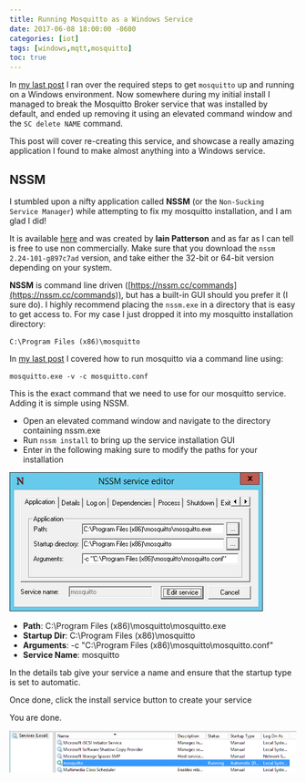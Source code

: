 ```yaml
---
title: Running Mosquitto as a Windows Service
date: 2017-06-08 18:00:00 -0600
categories: [iot]
tags: [windows,mqtt,mosquitto]
toc: true
---
```


In [my last post](https://www.richardn.ca/posts/MosquittoOnWindows/) I ran over the required steps to get `mosquitto` up and running on a Windows environment. Now somewhere during my initial install I managed to break the Mosquitto Broker service that was installed by default, and ended up removing it using an elevated command window and the `SC delete NAME` command.

This post will cover re-creating this service, and showcase a really amazing application I found to make almost anything into a Windows service.

## NSSM
I stumbled upon a nifty application called **NSSM** (or the `Non-Sucking Service Manager`) while attempting to fix my mosquitto installation, and I am glad I did!

It is available [here](https://nssm.cc/download) and was created by **Iain Patterson** and as far as I can tell is free to use non commercially. Make sure that you download the `nssm 2.24-101-g897c7ad` version, and take either the 32-bit or 64-bit version depending on your system.

**NSSM** is command line driven ([https://nssm.cc/commands](https://nssm.cc/commands)), but has a built-in GUI should you prefer it (I sure do). I highly recommend placing the `nssm.exe` in a directory that is easy to get access to. For my case I just dropped it into my mosquitto installation directory:

```
C:\Program Files (x86)\mosquitto
```

In [my last post](https://www.richardn.ca/posts/MosquittoOnWindows/) I covered how to run mosquitto via a command line using:

```
mosquitto.exe -v -c mosquitto.conf
```

This is the exact command that we need to use for our mosquitto service. Adding it is simple using NSSM.

- Open an elevated command window and navigate to the directory containing nssm.exe
- Run `nssm install` to bring up the service installation GUI
- Enter in the following making sure to modify the paths for your installation

![](/assets/img/2017/2017-06-08/001.png)

- **Path**: C:\Program Files (x86)\mosquitto\mosquitto.exe
- **Startup Dir**: C:\Program Files (x86)\mosquitto
- **Arguments**: -c "C:\Program Files (x86)\mosquitto\mosquitto.conf"
- **Service Name**: mosquitto

In the details tab give your service a name and ensure that the startup type is set to automatic.

Once done, click the install service button to create your service

You are done.

![](/assets/img/2017/2017-06-08/002.png)
